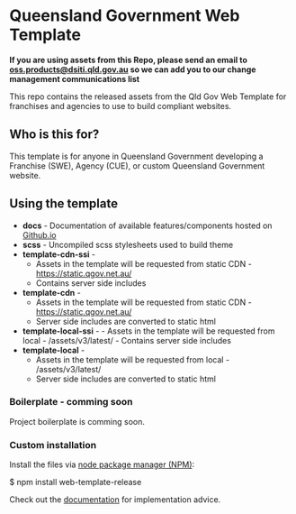 # Queensland Government Web Template 

**If you are using assets from this Repo, please send an email to oss.products@dsiti.qld.gov.au so we can add you to our change management communications list**

This repo contains the released assets from the Qld Gov Web Template for franchises and agencies to use to build compliant websites.

## Who is this for?
This template is for anyone in Queensland Government developing a Franchise (SWE), Agency (CUE), or custom Queensland Government website.

## Using the template
 - **docs** - Documentation of available features/components hosted on [Github.io](https://qld-gov-au.github.io/web-template-release/)
 - **scss** - Uncompiled scss stylesheets used to build theme
 - **template-cdn-ssi** - 
      - Assets in the template will be requested from static CDN - https://static.qgov.net.au/
      - Contains server side includes
 - **template-cdn** - 
     - Assets in the template will be requested from static CDN - https://static.qgov.net.au/
     - Server side includes are converted to static html
 - **template-local-ssi** - 
       - Assets in the template will be requested from local - /assets/v3/latest/
       - Contains server side includes
  - **template-local** - 
      - Assets in the template will be requested from local - /assets/v3/latest/
      - Server side includes are converted to static html

### Boilerplate - comming soon
Project boilerplate is comming soon.

### Custom installation
Install the files via <a href="https://nodejs.org/en/">node package manager (NPM)</a>:

$ npm install web-template-release

Check out the <a href="https://qld-gov-au.github.io/web-template-release/">documentation</a> for implementation advice.

